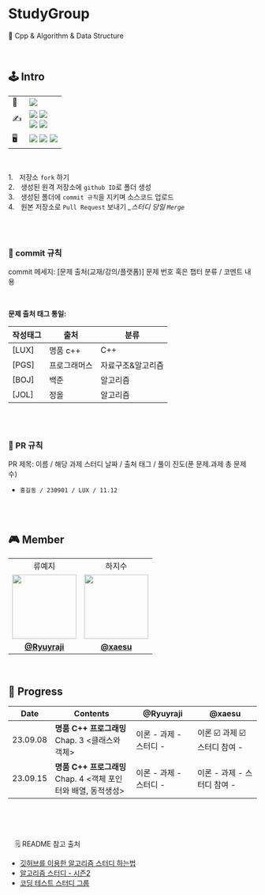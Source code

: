 # StudyGroup
🏫 Cpp &amp; Algorithm &amp; Data Structure

<br/>

## 🕹️ Intro
<table>
 
  <tr>
    <td>
      🚩
    </td>
    <td>
      <img src="https://img.shields.io/badge/2023.09.08 ~ ing-F01414?style=plastic&logo">
    </td>
  </tr>
 
  <tr>
    <td>
      ✍️
    </td>
     <td>
      <img src="https://img.shields.io/badge/MON-FF7200?style=plastic&logo">
      <img src="https://img.shields.io/badge/18:00 ~ 19:00-FFFFFF?style=plastic&logo">
      <br/>
      <img src="https://img.shields.io/badge/F R I-FF7200?style=plastic&logo">
      <img src="https://img.shields.io/badge/16:00 ~ 17:30-FFFFFF?style=plastic&logo">
   </tr>
   
   <tr>
    <td>
      🖥️
    </td>
    <td>
      <img src="https://img.shields.io/badge/C++-00599C?styleplastic&logo">
      <img src="https://img.shields.io/badge/Algorithm-00BCB4?style=plastic&logo">
      <img src="https://img.shields.io/badge/Data Structure-2A7BA0?style=plastic&logo">
    </td>
  </tr>
  
</table>

<br/>

1.ㅤ저장소 `fork` 하기
<br/>
2.ㅤ생성된 원격 저장소에 `github ID`로 폴더 생성
<br/>
3.ㅤ생성된 폴더에 `commit 규칙`을 지키며 소스코드 업로드
<br/>
4.ㅤ원본 저장소로 `Pull Request` 보내기 *_스터디 당일 `Merge`*

<br/>
<br />

### 🎰 commit 규칙
commit 메세지: [문제 출처(교재/강의/플랫폼)] 문제 번호 혹은 챕터 분류 / 코멘트 내용

<br/>

**문제 출처 태그 통일:**
  
  
  | 작성태그 | 출처 | 분류 |
  | --- | --- | --- |
  | [LUX] | 명품 c++ | C++ |
  | [PGS] | 프로그래머스 | 자료구조&알고리즘 |
  | [BOJ] | 백준 | 알고리즘 |
  | [JOL] | 정올 | 알고리즘 |


<br/>
<br/>

### 🎰 PR 규칙
PR 제목: 이름 / 해당 과제 스터디 날짜 / 출처 태그 / 풀이 진도(푼 문제.과제 총 문제 수)
-  ` 홍길동 / 230901 / LUX / 11.12  `

<br/>
<br/>

## 🎮 Member

<table>
 <tr>
    <td align="center"><a>류예지</a></a>
    <td align="center"><a>하지수</a></a>
  </tr>
 <tr>
    <td align="center"><a href="https://github.com/Ryuyraji"><img src="https://avatars.githubusercontent.com/Ryuyraji" width="130px;" alt=""></a></td>
    <td align="center"><a href="https://github.com/xaesu"><img src="https://avatars.githubusercontent.com/xaesu" width="130px;" alt=""></a></td>
  </tr>
  <tr>
    <td align="center"><a href="https://github.com/Ryuyraji"><b>@Ryuyraji</b></a></td>
    <td align="center"><a href="https://github.com/xaesu"><b>@xaesu</b></a></td>
  </tr>
</table>


<br/>


## 🎲 Progress

| Date | Contents | @Ryuyraji | @xaesu |
| --- | --- | --- | --- |
|23.09.08| **명품 C++ 프로그래밍** <br/> Chap. 3 <클래스와 객체> | 이론 -  과제 -  스터디 - | 이론 ☑️ 과제 ☑️ 스터디 참여 - |
|23.09.15| **명품 C++ 프로그래밍** <br/> Chap. 4 <객체 포인터와 배열, 동적생성> | 이론 - 과제 - 스터디 - | 이론 - 과제 - 스터디 참여 - |


<br/><br/><br/>

ㅤ🗒️ README 참고 출처
<br/>
* [깃허브를 이용한 알고리즘 스터디 하는법](https://waytocse.tistory.com/59)
* [알고리즘 스터디 - 시즌2](https://github.com/CodeSquad-2023-BE-Study/Algorithm-Study)
* [코딩 테스트 스터디 그룹](https://github.com/CodeTest-StudyGroup/Code-Test-Study)
